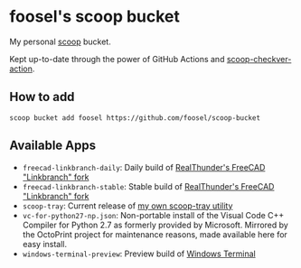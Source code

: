 # foosel's scoop bucket

My personal [scoop](https://scoop.sh/) bucket.

Kept up-to-date through the power of GitHub Actions and [scoop-checkver-action](https://github.com/foosel/scoop-checkver-action).

## How to add

```
scoop bucket add foosel https://github.com/foosel/scoop-bucket
```

## Available Apps

  * `freecad-linkbranch-daily`: Daily build of [RealThunder's FreeCAD "Linkbranch" fork](https://github.com/realthunder/FreeCAD_assembly3/releases/tag/0.11)
  * `freecad-linkbranch-stable`: Stable build of [RealThunder's FreeCAD "Linkbranch" fork](https://github.com/realthunder/FreeCAD_assembly3/releases/tag/0.11)
  * `scoop-tray`: Current release of [my own scoop-tray utility](https://github.com/foosel/scoop-tray)
  * `vc-for-python27-np.json`: Non-portable install of the Visual Code C++ Compiler for Python 2.7 as formerly provided by Microsoft. Mirrored by the OctoPrint project for maintenance reasons, made available here for easy install.
  * `windows-terminal-preview`: Preview build of [Windows Terminal](https://github.com/microsoft/terminal)
